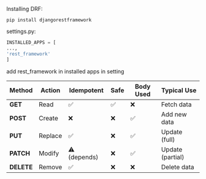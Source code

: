 Installing DRF:
```
pip install djangorestframework
```

settings.py:
```python
INSTALLED_APPS = [ 
...,
'rest_framework'
]
```
add rest_framework in installed apps in setting

|Method|Action|Idempotent|Safe|Body Used|Typical Use|
|---|---|---|---|---|---|
|**GET**|Read|✅|✅|❌|Fetch data|
|**POST**|Create|❌|❌|✅|Add new data|
|**PUT**|Replace|✅|❌|✅|Update (full)|
|**PATCH**|Modify|⚠️ (depends)|❌|✅|Update (partial)|
|**DELETE**|Remove|✅|❌|❌|Delete data|
